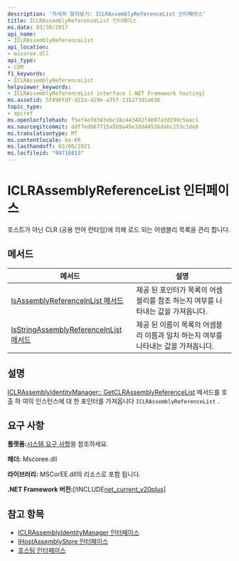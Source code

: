 ```yaml
---
description: '자세히 알아보기: ICLRAssemblyReferenceList 인터페이스'
title: ICLRAssemblyReferenceList 인터페이스
ms.date: 03/30/2017
api_name:
- ICLRAssemblyReferenceList
api_location:
- mscoree.dll
api_type:
- COM
f1_keywords:
- ICLRAssemblyReferenceList
helpviewer_keywords:
- ICLRAssemblyReferenceList interface [.NET Framework hosting]
ms.assetid: 5f890fdf-d22a-429e-a35f-135273d1a636
topic_type:
- apiref
ms.openlocfilehash: f5ef4efd343ebc18c443482f4697a3d299c5aac1
ms.sourcegitcommit: ddf7edb67715a5b9a45e3dd44536dabc153c1de0
ms.translationtype: MT
ms.contentlocale: ko-KR
ms.lasthandoff: 02/06/2021
ms.locfileid: "99716813"
---
```

# <a name="iclrassemblyreferencelist-interface"></a>ICLRAssemblyReferenceList 인터페이스

호스트가 아닌 CLR (공용 언어 런타임)에 의해 로드 되는 어셈블리 목록을 관리 합니다.  
  
## <a name="methods"></a>메서드  
  
|메서드|설명|  
|------------|-----------------|  
|[IsAssemblyReferenceInList 메서드](iclrassemblyreferencelist-isassemblyreferenceinlist-method.md)|제공 된 포인터가 목록의 어셈블리를 참조 하는지 여부를 나타내는 값을 가져옵니다.|  
|[IsStringAssemblyReferenceInList 메서드](iclrassemblyreferencelist-isstringassemblyreferenceinlist-method.md)|제공 된 이름이 목록의 어셈블리 이름과 일치 하는지 여부를 나타내는 값을 가져옵니다.|  
  
## <a name="remarks"></a>설명  

 [ICLRAssemblyIdentityManager:: GetCLRAssemblyReferenceList](iclrassemblyidentitymanager-getclrassemblyreferencelist-method.md) 메서드를 호출 하 여의 인스턴스에 대 한 포인터를 가져옵니다 `ICLRAssemblyReferenceList` .  
  
## <a name="requirements"></a>요구 사항  

 **플랫폼:**[시스템 요구 사항](../../get-started/system-requirements.md)을 참조하세요.  
  
 **헤더:** Mscoree.dll  
  
 **라이브러리:** MSCorEE.dll의 리소스로 포함 됩니다.  
  
 **.NET Framework 버전:**[!INCLUDE[net_current_v20plus](../../../../includes/net-current-v20plus-md.md)]  
  
## <a name="see-also"></a>참고 항목

- [ICLRAssemblyIdentityManager 인터페이스](iclrassemblyidentitymanager-interface.md)
- [IHostAssemblyStore 인터페이스](ihostassemblystore-interface.md)
- [호스팅 인터페이스](hosting-interfaces.md)
